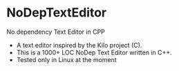 # NoDepTextEditor
No dependency Text Editor in CPP


- A text editor inspired by the Kilo project (C).
- This is a 1000+ LOC NoDep Text Editor written in C++.
- Tested only in Linux at the moment
